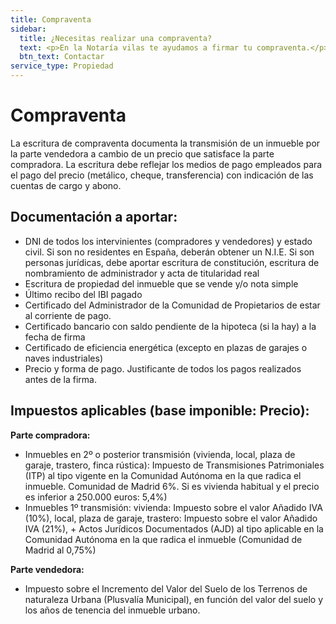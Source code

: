 ```yaml
---
title: Compraventa
sidebar: 
  title: ¿Necesitas realizar una compraventa?
  text: <p>En la Notaría vilas te ayudamos a firmar tu compraventa.</p>
  btn_text: Contactar
service_type: Propiedad
---
```


# Compraventa

La escritura de compraventa documenta la transmisión de un inmueble por la parte vendedora a cambio de un precio que satisface la parte compradora.
La escritura debe reflejar los medios de pago empleados para el pago del precio (metálico, cheque, transferencia) con indicación de las cuentas de cargo y abono. 

## Documentación a aportar:
- DNI de todos los intervinientes (compradores y vendedores) y estado civil. Si son no residentes en España, deberán obtener un N.I.E.  Si son personas jurídicas, debe aportar escritura de constitución, escritura de nombramiento de administrador y acta de titularidad real
- Escritura de propiedad del inmueble que se vende y/o nota simple
- Último recibo del  IBI pagado
- Certificado del Administrador de la Comunidad de Propietarios de estar al corriente de pago.
- Certificado bancario con saldo pendiente de la hipoteca (si la hay) a la fecha de firma
- Certificado de eficiencia energética (excepto en plazas de garajes o naves industriales)
- Precio y forma de pago. Justificante de todos los pagos realizados antes de la firma.

## Impuestos aplicables (base imponible: Precio):

**Parte compradora:** 
- Inmuebles en 2º o posterior transmisión (vivienda, local, plaza de garaje, trastero, finca rústica): Impuesto de Transmisiones Patrimoniales  (ITP) al tipo vigente en la Comunidad Autónoma  en la que radica el inmueble. Comunidad de Madrid 6%. Si es vivienda habitual y el precio es inferior a 250.000 euros: 5,4%)
- Inmuebles 1º transmisión: vivienda: Impuesto sobre el valor Añadido IVA (10%), local, plaza de garaje, trastero: Impuesto sobre el valor Añadido IVA (21%),  +  Actos Jurídicos Documentados (AJD) al tipo aplicable en la Comunidad Autónoma en la que radica el inmueble (Comunidad de Madrid al 0,75%)

**Parte vendedora:**
- Impuesto sobre el Incremento del Valor  del Suelo de los Terrenos de naturaleza Urbana (Plusvalía Municipal), en función del valor del suelo y los años de tenencia del inmueble urbano.
